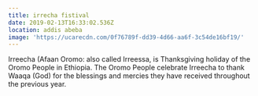 ```yaml
---
title: irrecha fistival
date: 2019-02-13T16:33:02.536Z
location: addis abeba
image: 'https://ucarecdn.com/0f76789f-dd39-4d66-aa6f-3c54de16bf19/'
---
```

Irreecha (Afaan Oromo: also called Irreessa, is Thanksgiving holiday of the Oromo People in Ethiopia. The Oromo People celebrate Irreecha to thank Waaqa (God) for the blessings and mercies they have received throughout the previous year.
